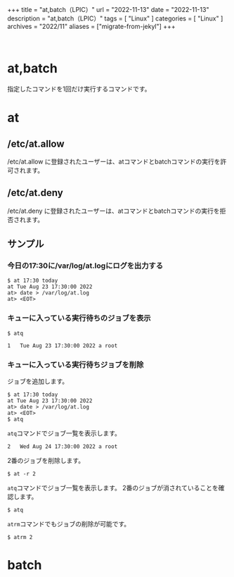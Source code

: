 +++
title = "at,batch（LPIC）"
url = "2022-11-13"
date = "2022-11-13"
description = "at,batch（LPIC）"
tags = [
  "Linux"
]
categories = [
  "Linux"
]
archives = "2022/11"
aliases = ["migrate-from-jekyl"]
+++

<br>

# at,batch

指定したコマンドを1回だけ実行するコマンドです。


# at


## /etc/at.allow

/etc/at.allow に登録されたユーザーは、atコマンドとbatchコマンドの実行を許可されます。

## /etc/at.deny

/etc/at.deny に登録されたユーザーは、atコマンドとbatchコマンドの実行を拒否されます。


## サンプル

### 今日の17:30に/var/log/at.logにログを出力する

```
$ at 17:30 today
at Tue Aug 23 17:30:00 2022
at> date > /var/log/at.log
at> <EOT>
```


### キューに入っている実行待ちのジョブを表示

```
$ atq
```

```
1	Tue Aug 23 17:30:00 2022 a root
```

### キューに入っている実行待ちジョブを削除

ジョブを追加します。

```
$ at 17:30 today
at Tue Aug 23 17:30:00 2022
at> date > /var/log/at.log
at> <EOT>
$ atq
```

`atq`コマンドでジョブ一覧を表示します。

```
2	Wed Aug 24 17:30:00 2022 a root
```

2番のジョブを削除します。

```
$ at -r 2
```

`atq`コマンドでジョブ一覧を表示します。
2番のジョブが消されていることを確認します。

```
$ atq
```

`atrm`コマンドでもジョブの削除が可能です。

```
$ atrm 2
```


# batch
